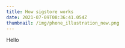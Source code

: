 ```yaml
---
title: How sigstore works
date: 2021-07-09T08:36:41.054Z
thumbnail: /img/phone_illustration_new.png
---
```


Hello
